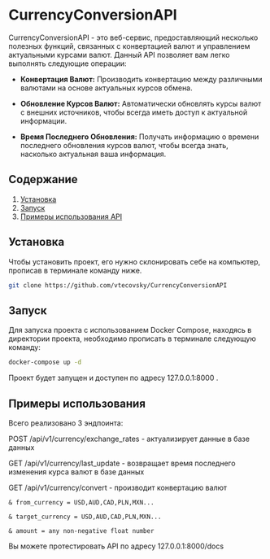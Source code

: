 # CurrencyConversionAPI

CurrencyConversionAPI - это веб-сервис, предоставляющий несколько полезных функций, связанных с конвертацией валют и управлением актуальными курсами валют. Данный API позволяет вам легко выполнять следующие операции:

- **Конвертация Валют:** Производить конвертацию между различными валютами на основе актуальных курсов обмена.

- **Обновление Курсов Валют:** Автоматически обновлять курсы валют с внешних источников, чтобы всегда иметь доступ к актуальной информации.

- **Время Последнего Обновления:** Получать информацию о времени последнего обновления курсов валют, чтобы всегда знать, насколько актуальная ваша информация.

## Содержание

1. [Установка](#установка)
2. [Запуск](#запуск)
3. [Примеры использования API](#примеры-использования)

## Установка

Чтобы установить проект, его нужно склонировать себе на компьютер, прописав в терминале команду ниже.
```bash
git clone https://github.com/vtecovsky/CurrencyConversionAPI
```

## Запуск

Для запуска проекта с использованием Docker Compose, находясь в директории проекта, необходимо прописать в терминале следующую команду:   
```bash
docker-compose up -d
```

Проект будет запущен и доступен по адресу 127.0.0.1:8000 .

## Примеры использования

Всего реализовано 3 эндпоинта:

POST /api/v1/currency/exchange_rates - актуализирует данные в базе данных

GET /api/v1/currency/last_update - возвращает время последнего изменения курса валют в базе данных

GET /api/v1/currency/convert - производит конвертацию валют 

    & from_currency = USD,AUD,CAD,PLN,MXN...
  
    & target_currency = USD,AUD,CAD,PLN,MXN...
  
    & amount = any non-negative float number

Вы можете протестировать API по адресу 127.0.0.1:8000/docs

